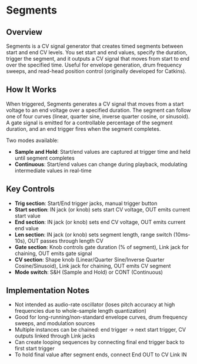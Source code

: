 # Segments

## Overview
Segments is a CV signal generator that creates timed segments between start and end CV levels. You set start and end values, specify the duration, trigger the segment, and it outputs a CV signal that moves from start to end over the specified time. Useful for envelope generation, drum frequency sweeps, and read-head position control (originally developed for Catkins).

## How It Works
When triggered, Segments generates a CV signal that moves from a start voltage to an end voltage over a specified duration. The segment can follow one of four curves (linear, quarter sine, inverse quarter cosine, or sinusoid). A gate signal is emitted for a controllable percentage of the segment duration, and an end trigger fires when the segment completes.

Two modes available:
- **Sample and Hold**: Start/end values are captured at trigger time and held until segment completes
- **Continuous**: Start/end values can change during playback, modulating intermediate values in real-time

## Key Controls
- **Trig section**: Start/End trigger jacks, manual trigger button
- **Start section**: IN jack (or knob) sets start CV voltage, OUT emits current start value
- **End section**: IN jack (or knob) sets end CV voltage, OUT emits current end value
- **Len section**: IN jack (or knob) sets segment length, range switch (10ms-10s), OUT passes through length CV
- **Gate section**: Knob controls gate duration (% of segment), Link jack for chaining, OUT emits gate signal
- **CV section**: Shape knob (Linear/Quarter Sine/Inverse Quarter Cosine/Sinusoid), Link jack for chaining, OUT emits CV segment
- **Mode switch**: S&H (Sample and Hold) or CONT (Continuous)

## Implementation Notes
- Not intended as audio-rate oscillator (loses pitch accuracy at high frequencies due to whole-sample length quantization)
- Good for long-running/non-standard envelope curves, drum frequency sweeps, and modulation sources
- Multiple instances can be chained: end trigger → next start trigger, CV outputs linked through Link jacks
- Can create looping sequences by connecting final end trigger back to first start trigger
- To hold final value after segment ends, connect End OUT to CV Link IN
